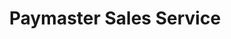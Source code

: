 ---
title: Paymaster Sales Service
slug: paymaster-sales-service
updated-on: '2024-05-30T13:44:31.749Z'
created-on: '2024-05-30T13:41:46.671Z'
published-on: '2024-05-30T13:54:32.469Z'
f_city-state-2:
- cms/city/caledonia-mi.md
- cms/city/fernley-nv.md
- cms/city/medford-or.md
f_locations:
- cms/payday-loan/paymaster-sales-service-24202.md
- cms/payday-loan/paymaster-sales-service-24203.md
- cms/payday-loan/paymaster-sales-service-24204.md
f_states:
- cms/state/michigan.md
- cms/state/nevada.md
- cms/state/oregon.md
layout: '[company].html'
tags: company
---